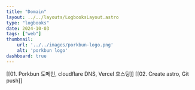 ```yaml
---
title: "Domain"
layout: ../../layouts/LogbooksLayout.astro
type: "logbooks"
date: 2024-10-03
tags: ["web"]
thumbnail:
	url: '../../images/porkbun-logo.png'
	alt: 'porkbun logo'
dashboard: true
---
```

[[01. Porkbun 도메인, cloudflare DNS, Vercel 호스팅]]
[[02. Create astro, Git push]]